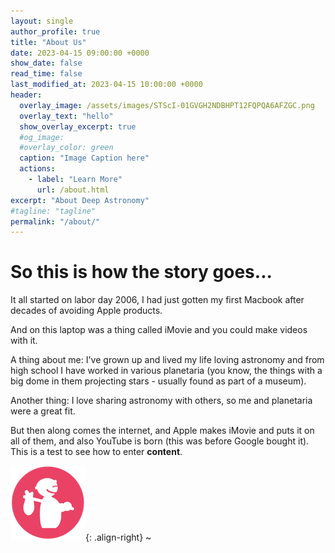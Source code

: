```yaml
---
layout: single
author_profile: true
title: "About Us"
date: 2023-04-15 09:00:00 +0000
show_date: false
read_time: false
last_modified_at: 2023-04-15 10:00:00 +0000
header:
  overlay_image: /assets/images/STScI-01GVGH2NDBHPT12FQPQA6AFZGC.png
  overlay_text: "hello"
  show_overlay_excerpt: true
  #og_image:
  #overlay_color: green
  caption: "Image Caption here"
  actions:
    - label: "Learn More"
      url: /about.html
excerpt: "About Deep Astronomy"
#tagline: "tagline"
permalink: "/about/"
---
```

<h1>So this is how the story goes... </h1>
It all started on labor day 2006, I had just gotten my first Macbook after decades of avoiding Apple products.

And on this laptop was a thing called iMovie and you could make videos with it.

A thing about me: I've grown up and lived my life loving astronomy and from high school I have worked in various planetaria (you know, the things with a big dome in them projecting stars - usually found as part of a museum).

Another thing:  I love sharing astronomy with others, so me and planetaria were a great fit.

But then along comes the internet, and Apple makes iMovie and puts it on all of them, and also YouTube is born (this was before Google bought it).
This is a test to see how to enter **content**.

![An image](/assets/images/pixel_tracker_logo_120px.jpg){: .align-right}
~                                                                          
